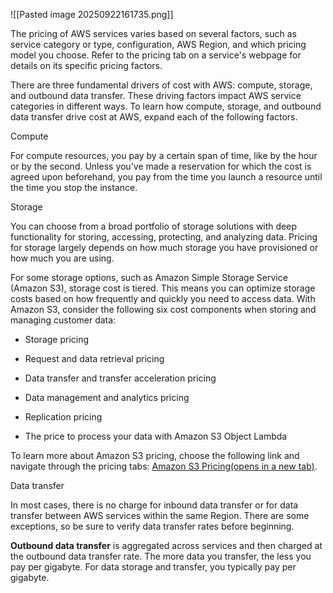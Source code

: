![[Pasted image 20250922161735.png]]

The pricing of AWS services varies based on several factors, such as service category or type, configuration, AWS Region, and which pricing model you choose. Refer to the pricing tab on a service's webpage for details on its specific pricing factors. 

There are three fundamental drivers of cost with AWS: compute, storage, and outbound data transfer. These driving factors impact AWS service categories in different ways. To learn how compute, storage, and outbound data transfer drive cost at AWS, expand each of the following factors.


Compute

For compute resources, you pay by a certain span of time, like by the hour or by the second. Unless you've made a reservation for which the cost is agreed upon beforehand, you pay from the time you launch a resource until the time you stop the instance.


Storage

You can choose from a broad portfolio of storage solutions with deep functionality for storing, accessing, protecting, and analyzing data. Pricing for storage largely depends on how much storage you have provisioned or how much you are using.

For some storage options, such as Amazon Simple Storage Service (Amazon S3), storage cost is tiered. This means you can optimize storage costs based on how frequently and quickly you need to access data. With Amazon S3, consider the following six cost components when storing and managing customer data:

- Storage pricing
    
- Request and data retrieval pricing
    
- Data transfer and transfer acceleration pricing
    
- Data management and analytics pricing
    
- Replication pricing
    
- The price to process your data with Amazon S3 Object Lambda
    

To learn more about Amazon S3 pricing, choose the following link and navigate through the pricing tabs: [Amazon S3 Pricing(opens in a new tab)](https://aws.amazon.com/s3/pricing/?nc=sn&loc=4).

 
Data transfer

In most cases, there is no charge for inbound data transfer or for data transfer between AWS services within the same Region. There are some exceptions, so be sure to verify data transfer rates before beginning. 

**Outbound data transfer** is aggregated across services and then charged at the outbound data transfer rate. The more data you transfer, the less you pay per gigabyte. For data storage and transfer, you typically pay per gigabyte.